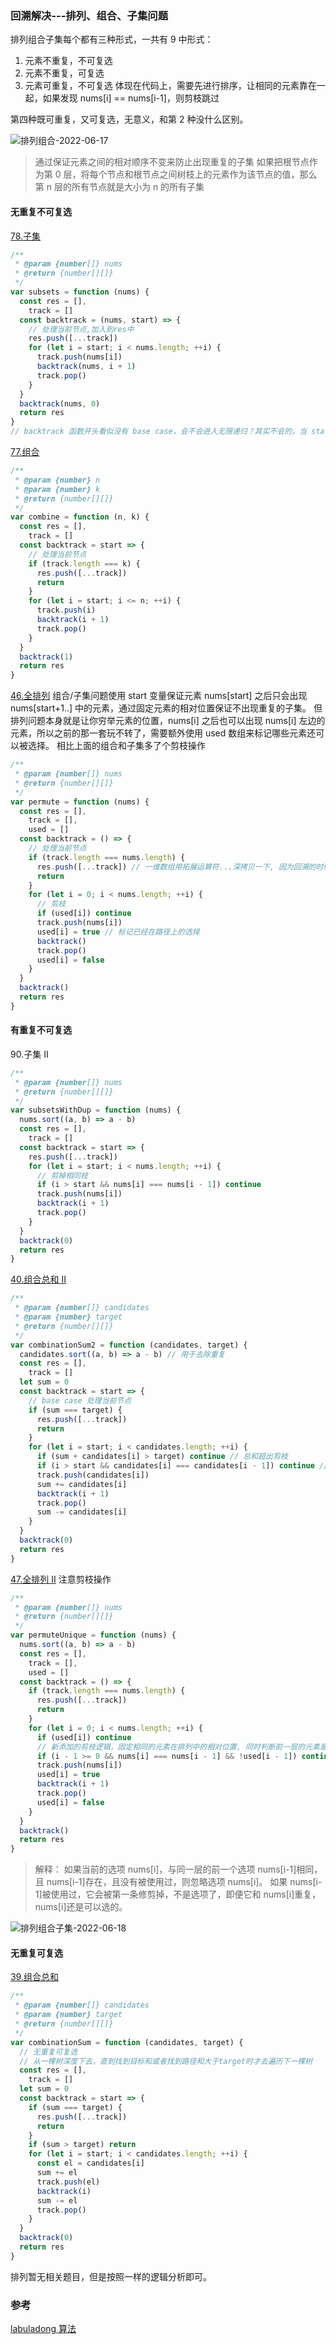### 回溯解决---排列、组合、子集问题

排列组合子集每个都有三种形式，一共有 9 中形式：

1. 元素不重复，不可复选
2. 元素不重复，可复选
3. 元素可重复，不可复选 体现在代码上，需要先进行排序，让相同的元素靠在一起，如果发现 nums[i] == nums[i-1]，则剪枝跳过

第四种既可重复，又可复选，无意义，和第 2 种没什么区别。

![排列组合-2022-06-17](https://raw.githubusercontent.com/yokiizx/picgo/main/images/%E6%8E%92%E5%88%97%E7%BB%84%E5%90%88-2022-06-17.png)

> 通过保证元素之间的相对顺序不变来防止出现重复的子集
> 如果把根节点作为第 0 层，将每个节点和根节点之间树枝上的元素作为该节点的值，那么第 n 层的所有节点就是大小为 n 的所有子集

#### 无重复不可复选

[78.子集](https://leetcode.cn/problems/subsets/)

```js
/**
 * @param {number[]} nums
 * @return {number[][]}
 */
var subsets = function (nums) {
  const res = [],
    track = []
  const backtrack = (nums, start) => {
    // 处理当前节点,加入到res中
    res.push([...track])
    for (let i = start; i < nums.length; ++i) {
      track.push(nums[i])
      backtrack(nums, i + 1)
      track.pop()
    }
  }
  backtrack(nums, 0)
  return res
}
// backtrack 函数开头看似没有 base case，会不会进入无限递归？其实不会的，当 start == nums.length 时，叶子节点的值会被装入 res，但 for 循环不会执行，也就结束了递归。
```

[77.组合](https://leetcode.cn/problems/combinations/)

```js
/**
 * @param {number} n
 * @param {number} k
 * @return {number[][]}
 */
var combine = function (n, k) {
  const res = [],
    track = []
  const backtrack = start => {
    // 处理当前节点
    if (track.length === k) {
      res.push([...track])
      return
    }
    for (let i = start; i <= n; ++i) {
      track.push(i)
      backtrack(i + 1)
      track.pop()
    }
  }
  backtrack(1)
  return res
}
```

[46.全排列](https://leetcode.cn/problems/permutations/)
组合/子集问题使用 start 变量保证元素 nums[start] 之后只会出现 nums[start+1..] 中的元素，通过固定元素的相对位置保证不出现重复的子集。
但排列问题本身就是让你穷举元素的位置，nums[i] 之后也可以出现 nums[i] 左边的元素，所以之前的那一套玩不转了，需要额外使用 used 数组来标记哪些元素还可以被选择。
相比上面的组合和子集多了个剪枝操作

```js
/**
 * @param {number[]} nums
 * @return {number[][]}
 */
var permute = function (nums) {
  const res = [],
    track = [],
    used = []
  const backtrack = () => {
    // 处理当前节点
    if (track.length === nums.length) {
      res.push([...track]) // 一维数组用拓展运算符...深拷贝一下, 因为回溯的时候会改变
      return
    }
    for (let i = 0; i < nums.length; ++i) {
      // 剪枝
      if (used[i]) continue
      track.push(nums[i])
      used[i] = true // 标记已经在路径上的选择
      backtrack()
      track.pop()
      used[i] = false
    }
  }
  backtrack()
  return res
}
```

#### 有重复不可复选

90.子集 II

```js
/**
 * @param {number[]} nums
 * @return {number[][]}
 */
var subsetsWithDup = function (nums) {
  nums.sort((a, b) => a - b)
  const res = [],
    track = []
  const backtrack = start => {
    res.push([...track])
    for (let i = start; i < nums.length; ++i) {
      // 剪掉相同枝
      if (i > start && nums[i] === nums[i - 1]) continue
      track.push(nums[i])
      backtrack(i + 1)
      track.pop()
    }
  }
  backtrack(0)
  return res
}
```

[40.组合总和 II](https://leetcode.cn/problems/combination-sum-ii/submissions/)

```js
/**
 * @param {number[]} candidates
 * @param {number} target
 * @return {number[][]}
 */
var combinationSum2 = function (candidates, target) {
  candidates.sort((a, b) => a - b) // 用于去除重复
  const res = [],
    track = []
  let sum = 0
  const backtrack = start => {
    // base case 处理当前节点
    if (sum === target) {
      res.push([...track])
      return
    }
    for (let i = start; i < candidates.length; ++i) {
      if (sum + candidates[i] > target) continue // 总和超出剪枝
      if (i > start && candidates[i] === candidates[i - 1]) continue // 去重剪枝 前后两枝一样,没必要再遍历了
      track.push(candidates[i])
      sum += candidates[i]
      backtrack(i + 1)
      track.pop()
      sum -= candidates[i]
    }
  }
  backtrack(0)
  return res
}
```

[47.全排列 II](https://leetcode.cn/problems/permutations-ii/)
注意剪枝操作

```js
/**
 * @param {number[]} nums
 * @return {number[][]}
 */
var permuteUnique = function (nums) {
  nums.sort((a, b) => a - b)
  const res = [],
    track = [],
    used = []
  const backtrack = () => {
    if (track.length === nums.length) {
      res.push([...track])
      return
    }
    for (let i = 0; i < nums.length; ++i) {
      if (used[i]) continue
      // 新添加的剪枝逻辑，固定相同的元素在排列中的相对位置, 同时判断前一层的元素是否没被使用过
      if (i - 1 >= 0 && nums[i] === nums[i - 1] && !used[i - 1]) continue
      track.push(nums[i])
      used[i] = true
      backtrack(i + 1)
      track.pop()
      used[i] = false
    }
  }
  backtrack()
  return res
}
```

> 解释： 如果当前的选项 nums[i]，与同一层的前一个选项 nums[i-1]相同，且 nums[i-1]存在，且没有被使用过，则忽略选项 nums[i]。
> 如果 nums[i-1]被使用过，它会被第一条修剪掉，不是选项了，即便它和 nums[i]重复，nums[i]还是可以选的。

![排列组合子集-2022-06-18](https://raw.githubusercontent.com/yokiizx/picgo/main/images/%E6%8E%92%E5%88%97%E7%BB%84%E5%90%88%E5%AD%90%E9%9B%86-2022-06-18.png)

#### 无重复可复选

[39.组合总和](https://leetcode.cn/problems/combination-sum/)

```js
/**
 * @param {number[]} candidates
 * @param {number} target
 * @return {number[][]}
 */
var combinationSum = function (candidates, target) {
  // 无重复可复选
  // 从一棵树深度下去，直到找到目标和或者找到路径和大于target时才去遍历下一棵树
  const res = [],
    track = []
  let sum = 0
  const backtrack = start => {
    if (sum === target) {
      res.push([...track])
      return
    }
    if (sum > target) return
    for (let i = start; i < candidates.length; ++i) {
      const el = candidates[i]
      sum += el
      track.push(el)
      backtrack(i)
      sum -= el
      track.pop()
    }
  }
  backtrack(0)
  return res
}
```

排列暂无相关题目，但是按照一样的逻辑分析即可。

### 参考

[labuladong 算法](https://labuladong.github.io/algo/4/29/105/)
